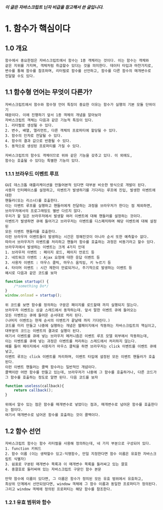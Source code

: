 ***이 글은 자바스크립트 닌자 비급을 참고해서 쓴 글입니다.***
# 1. 함수가 핵심이다
## 1.0 개요
    함수에서 중요한점은 자바스크립트에서 함수는 1종 객체라는 것이다. 이는 함수는 객체와
    같은 지위를 가지며, 객체처럼 취급할수 있다는 것을 의미한다. 데이터 타입과 마찬가지로,
    변수를 통해 함수를 참조하며, 리터럴로 함수를 선언하고, 함수를 다른 함수의 매개변수로
    전달할 수도 있다.

## 1.1 함수형 언어는 무엇이 다른가?
    자바스크립트에서 함수와 함수형 언어 특징이 중요한 이유는 함수가 실행의 기본 모듈 단위이기
    때문이다. 이에 진행하기 앞서 1종 객체의 개념을 알아보자
    자바스크립트 객체는 다음과 같은 기능적 특징이 있다.
    1. 리터럴로 생성될 수 있다.
    2. 변수, 배열, 엘리먼트, 다른 객체의 프로퍼티에 할당될 수 있다.
    3. 함수의 인자로 전달될 수 있다.
    4. 함수의 결과 값으로 반환될 수 있다.
    5. 동적으로 생성된 프로퍼티를 가질 수 있다.
    
    자바스크립트의 함수도 객체이므로 위와 같은 기능을 갖추고 있다. 이 외에도,
    함수는 호출될 수 있다는 특별한 기능이 있다.

### 1.1.1 브라우드 이벤트 루프
    GUI 데스크톱 애플리케이션을 만들어본적 있다면 대부분 비슷한 방식으로 개발이 된다.
    사용자 인터페이스를 설정하고, 이벤트가 발생하기를 기다리는 루프에 진입, 발생한 이벤트에 대한
    핸들러(또는 리스너)를 호출한다.
    이는 이벤트 루프를 실행하고 핸들러에게 전달하는 과정을 브라우저가 한다는 점 제외하면,
    브라우저에서의 프로그래밍도 별반 다르지 않다.
    우리가 할 일은 브라우저에서 발생할 여러 이벤트에 대해 핸들러를 설정하는 것이다.
    이벤트가 발생하면 큐에 들어가고 브라우저는 이벤트를 디스패치하며 해당 이벤트에 대해 설정된
    모든 이벤트 핸들러를 호출한다.
    이런 브라우저 이벤트들이 발생하는 시간은 정해진것이 아니라 순서 또한 예측할수 없다.
    따라서 브라우저가 이벤트를 처리하고 핸들러 함수를 호출하는 과정은 비동기라고 할수 있다.
    브라우저에서 발생하는 이벤트는 크게 4가지 인데
    1. 브라우저 이벤트 : 페이지 로드, 페이지 언로드 등
    2. 네트워크 이벤트 : Ajax 요청에 대한 응답 이벤트 등
    3. 사용자 이벤트 : 마우스 클릭, 마우스 움직임, 키 누르기 등
    4. 타이머 이벤트 : 시간 제한이 만료되거나, 주기적으로 발생하는 이벤트 등
    예시로 다음과 같은 코드를 보자
```javascript
function startup() {
    /*something Do*/
}
window.onload = startup();
```
    위 코드를 보면 함수를 정의하는 구문은 페이지를 로드할때 까지 실행되지 않는다.
    브라우저 이벤트는 싱글 스레드에서 동작하는데. 앞서 말한 이벤트 큐에 들어오는
    모든 이벤트는 큐에 들어온 순서대로 처리 된다.
    (나머지 이벤트는 현재 순서의 이벤트가 끝날때 까지 기다린다.)
    코드를 미리 만들고 나중에 실행하는 개념은 웹페이지에서 작동하는 자바스크립트의 핵심이고,
    대부분의 코드는 이벤트의 결과로 실행이 된다.
    여기서 이벤트를 큐에 넣는 브라우저 메커니즘은 이벤트 루프 모델 외부에서 작동하는데,
    이는 이벤트를 큐에 넣는 과정은 이벤트를 처리하는 스레드에서 처리하지 않는다.
    예를 들어 페이지에서 사용자가 마우스 클릭을 하면 브라우저는 click 이벤트를 이벤트 큐에 넣고,
    이벤트 루프는 click 이벤트를 처리하며, 이벤트 타입에 설정된 모든 이벤트 핸들러가 호출된다.
    이런 이벤트 핸들러는 콜백 함수라는 일반적인 개념이다.
    콜백이란 어떤 함수를 만들고 있는데, 브라우저가 나중에 그 함수를 호출하거나, 다른 코드가 
    그 함수를 호출하는 정도로 알면 된다. 다음 코드를 보자
```javascript
function useless(callback){
    return callback();
}
```
    위에서 알수 있는 점은 함수를 매개변수로 넣었다는 점과, 매개변수로 넘어온 함수를 호출한다는 점이다.
    여기서 매개변수로 넘어온 함수를 호출하는 것이 콜백이다.
    
## 1.2 함수 선언
    자바스크립트 함수는 함수 리터럴을 사용해 정의하는데, 네 가지 부분으로 구성되어 있다.
    1. function 키워드
    2. 함수 이름 (이는 생략할수 있고-익명함수, 만일 지정한다면 함수 이름은 유효한 자바스크립트 식별자)
    3. 쉼표로 구분된 매개변수 목록과 이 매개변수 목록을 둘러싸고 있는 괄호
    4. 중괄호로 둘러싸여 있는 자바스크립트 구문인 함수 본문
    
    만약 함수에 이름이 있다면, 그 이름은 함수가 정의된 모든 유효 범위에서 유효하고,
    최상위 단계에서 선언되었다면, window 객체에 그 함수 이름과 동일한 프로퍼티가 정의된다.
    그리고 window 객체에 정의된 프로퍼티는 해당 함수를 참조한다.

### 1.2.1 유효 범위와 함수
    